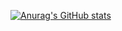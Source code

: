 [![Anurag's GitHub stats](github-readme-stats-rose-one-64.vercel.app/api?username=richard-kiy)](https://github.com/anuraghazra/github-readme-stats)
